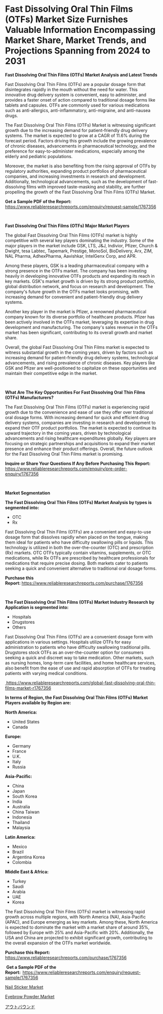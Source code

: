 <p><h1>Fast Dissolving Oral Thin Films (OTFs) Market Size Furnishes Valuable Information Encompassing Market Share, Market Trends, and Projections Spanning from 2024 to 2031</h1></p><p><strong>Fast Dissolving Oral Thin Films (OTFs) Market Analysis and Latest Trends</strong></p>
<p><p>Fast Dissolving Oral Thin Films (OTFs) are a popular dosage form that disintegrates rapidly in the mouth without the need for water. This innovative drug delivery system is convenient, easy to administer, and provides a faster onset of action compared to traditional dosage forms like tablets and capsules. OTFs are commonly used for various medications such as anti-allergics, anti-inflammatory, anti-migraine, and anti-nausea drugs.</p><p>The Fast Dissolving Oral Thin Films (OTFs) Market is witnessing significant growth due to the increasing demand for patient-friendly drug delivery systems. The market is expected to grow at a CAGR of 11.6% during the forecast period. Factors driving this growth include the growing prevalence of chronic diseases, advancements in pharmaceutical technology, and the preference for easy-to-administer medications, especially among the elderly and pediatric populations.</p><p>Moreover, the market is also benefiting from the rising approval of OTFs by regulatory authorities, expanding product portfolios of pharmaceutical companies, and increasing investments in research and development. Additionally, technological advancements, such as the development of fast-dissolving films with improved taste-masking and stability, are further propelling the growth of the Fast Dissolving Oral Thin Films (OTFs) Market.</p></p>
<p><strong>Get a Sample PDF of the Report:&nbsp;</strong> <a href="https://www.reliableresearchreports.com/enquiry/request-sample/1767356">https://www.reliableresearchreports.com/enquiry/request-sample/1767356</a></p>
<p>&nbsp;</p>
<p><strong>Fast Dissolving Oral Thin Films (OTFs) Major Market Players</strong></p>
<p><p>The global Fast Dissolving Oral Thin Films (OTFs) market is highly competitive with several key players dominating the industry. Some of the major players in the market include GSK, LTS, J&J, Indivior, Pfizer, Church & Dwight, tesa Labtec, Tapemark, Prestige, MonoSol, BioDelivery, Arx, ZIM, NAL Pharma, AdhexPharma, Aavishkar, IntelGenx Corp, and APR.</p><p>Among these players, GSK is a leading pharmaceutical company with a strong presence in the OTFs market. The company has been investing heavily in developing innovative OTFs products and expanding its reach in key markets. GSK's market growth is driven by its strong product portfolio, global distribution network, and focus on research and development. The company's future growth in the OTFs market looks promising, with increasing demand for convenient and patient-friendly drug delivery systems.</p><p>Another key player in the market is Pfizer, a renowned pharmaceutical company known for its diverse portfolio of healthcare products. Pfizer has been actively involved in the OTFs market, leveraging its expertise in drug development and manufacturing. The company's sales revenue in the OTFs market has been significant, contributing to its overall growth and market share.</p><p>Overall, the global Fast Dissolving Oral Thin Films market is expected to witness substantial growth in the coming years, driven by factors such as increasing demand for patient-friendly drug delivery systems, technological advancements, and rising prevalence of chronic diseases. Key players like GSK and Pfizer are well-positioned to capitalize on these opportunities and maintain their competitive edge in the market.</p></p>
<p>&nbsp;</p>
<p><strong>What Are The Key Opportunities For Fast Dissolving Oral Thin Films (OTFs) Manufacturers?</strong></p>
<p><p>The Fast Dissolving Oral Thin Films (OTFs) market is experiencing rapid growth due to the convenience and ease of use they offer over traditional oral dosage forms. With increasing demand for quick and efficient drug delivery systems, companies are investing in research and development to expand their OTF product portfolios. The market is expected to continue its upward trajectory in the coming years, driven by technological advancements and rising healthcare expenditures globally. Key players are focusing on strategic partnerships and acquisitions to expand their market presence and enhance their product offerings. Overall, the future outlook for the Fast Dissolving Oral Thin Films market is promising.</p></p>
<p><strong>Inquire or Share Your Questions If Any Before Purchasing This Report:</strong> <a href="https://www.reliableresearchreports.com/enquiry/pre-order-enquiry/1767356">https://www.reliableresearchreports.com/enquiry/pre-order-enquiry/1767356</a></p>
<p>&nbsp;</p>
<p><strong>Market Segmentation</strong></p>
<p><strong>The Fast Dissolving Oral Thin Films (OTFs) Market Analysis by types is segmented into:</strong></p>
<p><ul><li>OTC</li><li>Rx</li></ul></p>
<p><p>Fast Dissolving Oral Thin Films (OTFs) are a convenient and easy-to-use dosage form that dissolves rapidly when placed on the tongue, making them ideal for patients who have difficulty swallowing pills or liquids. This technology is utilized in both the over-the-counter (OTC) and prescription (Rx) markets. OTC OTFs typically contain vitamins, supplements, or OTC medications, while Rx OTFs are prescribed by healthcare professionals for medications that require precise dosing. Both markets cater to patients seeking a quick and convenient alternative to traditional oral dosage forms.</p></p>
<p><strong>Purchase this Report:&nbsp;</strong><a href="https://www.reliableresearchreports.com/purchase/1767356">https://www.reliableresearchreports.com/purchase/1767356</a></p>
<p>&nbsp;</p>
<p><strong>The Fast Dissolving Oral Thin Films (OTFs) Market Industry Research by Application is segmented into:</strong></p>
<p><ul><li>Hospitals</li><li>Drugstores</li><li>Others</li></ul></p>
<p><p>Fast Dissolving Oral Thin Films (OTFs) are a convenient dosage form with applications in various settings. Hospitals utilize OTFs for easy administration to patients who have difficulty swallowing traditional pills. Drugstores stock OTFs as an over-the-counter option for consumers seeking a quick and discreet way to take medication. Other markets, such as nursing homes, long-term care facilities, and home healthcare services, also benefit from the ease of use and rapid absorption of OTFs for treating patients with varying medical conditions.</p></p>
<p><a href="https://www.reliableresearchreports.com/global-fast-dissolving-oral-thin-films-market-r1767356">&nbsp;https://www.reliableresearchreports.com/global-fast-dissolving-oral-thin-films-market-r1767356</a></p>
<p><strong>In terms of Region, the Fast Dissolving Oral Thin Films (OTFs) Market Players available by Region are:</strong></p>
<p>
    <p> <strong> North America: </strong>
        <ul>
            <li>United States</li>
            <li>Canada</li>
        </ul>
        </p> 
    <p> <strong> Europe: </strong>
        <ul>
            <li>Germany</li>
            <li>France</li>
            <li>U.K.</li>
            <li>Italy</li>
            <li>Russia</li>
        </ul>
        </p> 
    <p> <strong> Asia-Pacific: </strong>
        <ul>
            <li>China</li>
            <li>Japan</li>
            <li>South Korea</li>
            <li>India</li>
            <li>Australia</li>
            <li>China Taiwan</li>
            <li>Indonesia</li>
            <li>Thailand</li>
            <li>Malaysia</li>
        </ul>
        </p> 
    <p> <strong> Latin America: </strong>
        <ul>
            <li>Mexico</li>
            <li>Brazil</li>
            <li>Argentina Korea</li>
            <li>Colombia</li>
        </ul>
        </p> 
    <p> <strong> Middle East & Africa: </strong>
        <ul>
            <li>Turkey</li>
            <li>Saudi</li>
            <li>Arabia</li>
            <li>UAE</li>
            <li>Korea</li>
        </ul>
    </p>
    </p>
<p><p>The Fast Dissolving Oral Thin Films (OTFs) market is witnessing rapid growth across multiple regions, with North America (NA), Asia-Pacific (APAC), and Europe emerging as key markets. Among these, North America is expected to dominate the market with a market share of around 35%, followed by Europe with 25% and Asia-Pacific with 20%. Additionally, the USA and China are projected to exhibit significant growth, contributing to the overall expansion of the OTFs market worldwide.</p></p>
<p><strong>Purchase this Report: </strong><a href="https://www.reliableresearchreports.com/purchase/1767356">https://www.reliableresearchreports.com/purchase/1767356</a></p>
<p>&nbsp;<strong>Get a Sample PDF of the Report:&nbsp;&nbsp;</strong><a href="https://www.reliableresearchreports.com/enquiry/request-sample/1767356">https://www.reliableresearchreports.com/enquiry/request-sample/1767356</a></p>
<p><strong></strong></p>
<p><p><a href="https://github.com/zkngisync/Market-Research-Report-List-1/blob/main/nail-sticker-market.md">Nail Sticker Market</a></p><p><a href="https://github.com/LitzyGulgowski2023/Market-Research-Report-List-1/blob/main/eyebrow-powder-market.md">Eyebrow Powder Market</a></p><p><a href="https://github.com/mohamedbakry57/Market-Research-Report-List-4/blob/main/1590686179111.md">アウトバウンド</a></p></p>